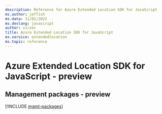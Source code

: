 ```yaml
---
description: Reference for Azure Extended Location SDK for JavaScript
ms.author: jeffish
ms.data: 11/01/2022
ms.devlang: javascript
author: xirzec
title: Azure Extended Location SDK for JavaScript
ms.service: extendedlocation
ms.topic: reference
---
```

# Azure Extended Location SDK for JavaScript - preview

## Management packages - preview
[!INCLUDE [mgmt-packages](extended-location-mgmt-index.md)]
